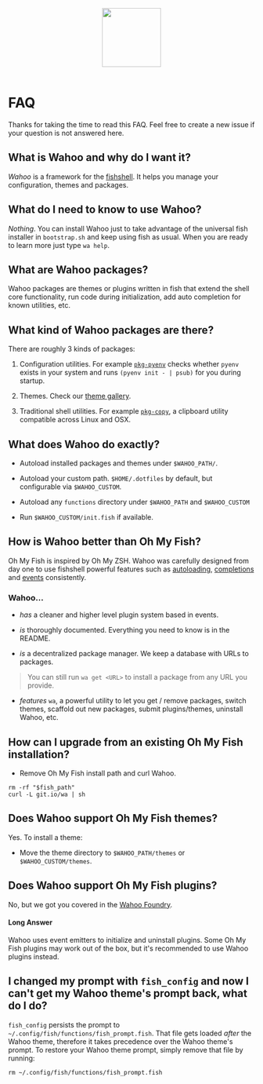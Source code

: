 <div align="center">
  <a href="http://github.com/fish-shell/wahoo">
    <img width=120px  src="https://cloud.githubusercontent.com/assets/8317250/8775571/6930d858-2f24-11e5-9629-c3cc833d71e8.png">
  </a>
</div>

<br>

# FAQ

Thanks for taking the time to read this FAQ. Feel free to create a new issue if your question is not answered here.


## What is Wahoo and why do I want it?

_Wahoo_ is a framework for the [fishshell](https://fishshell.org). It helps you manage your configuration, themes and packages.


## What do I need to know to use Wahoo?

_Nothing_. You can install Wahoo just to take advantage of the universal fish installer in `bootstrap.sh` and keep using fish as usual. When you are ready to learn more just type `wa help`.


## What are Wahoo packages?

Wahoo packages are themes or plugins written in fish that extend the shell core functionality, run code during initialization, add auto completion for known utilities, etc.


## What kind of Wahoo packages are there?

There are roughly 3 kinds of packages:

1. Configuration utilities. For example [`pkg-pyenv`](https://github.com/wa/pkg-pyenv) checks whether `pyenv` exists in your system and runs `(pyenv init - | psub)` for you during startup.

2. Themes. Check our [theme gallery](https://github.com/wa).

3. Traditional shell utilities. For example [`pkg-copy`](https://github.com/wa/pkg-copy), a clipboard utility compatible across Linux and OSX.


## What does Wahoo do exactly?

+ Autoload installed packages and themes under `$WAHOO_PATH/`.

+ Autoload your custom path. `$HOME/.dotfiles` by default, but configurable via `$WAHOO_CUSTOM`.

+ Autoload any `functions` directory under `$WAHOO_PATH` and `$WAHOO_CUSTOM`

+ Run `$WAHOO_CUSTOM/init.fish` if available.



## How is Wahoo better than Oh My Fish?

Oh My Fish is inspired by Oh My ZSH. Wahoo was carefully designed from day one to use fishshell powerful features such as [autoloading](http://fishshell.com/docs/current/tutorial.html#tut_autoload), [completions](http://fishshell.com/docs/current/commands.html#complete) and [events](http://fishshell.com/docs/current/commands.html#emit) consistently.

### Wahoo...

+ _has_ a cleaner and higher level plugin system based in events.

+ _is_ thoroughly documented. Everything you need to know is in the README.

+ _is_ a decentralized package manager. We keep a database with URLs to packages.

> You can still run `wa get <URL>` to install a package from any URL you provide.

+ _features_ `wa`, a powerful utility to let you get / remove packages, switch themes, scaffold out new packages, submit plugins/themes, uninstall Wahoo, etc.

## How can I upgrade from an existing Oh My Fish installation?

+ Remove Oh My Fish install path and curl Wahoo.

```
rm -rf "$fish_path"
curl -L git.io/wa | sh
```

## Does Wahoo support Oh My Fish themes?

Yes. To install a theme:

+ Move the theme directory to `$WAHOO_PATH/themes` or `$WAHOO_CUSTOM/themes`.

## Does Wahoo support Oh My Fish plugins?

No, but we got you covered in the [Wahoo Foundry](https://github.com/wa/).

#### Long Answer

Wahoo uses event emitters to initialize and uninstall plugins. Some Oh My Fish plugins may work out of the box, but it's recommended to use Wahoo plugins instead.

## I changed my prompt with `fish_config` and now I can't get my Wahoo theme's prompt back, what do I do?

`fish_config` persists the prompt to `~/.config/fish/functions/fish_prompt.fish`. That file gets loaded _after_ the Wahoo theme, therefore it takes precedence over the Wahoo theme's prompt. To restore your Wahoo theme prompt, simply remove that file by running:

```
rm ~/.config/fish/functions/fish_prompt.fish
```
